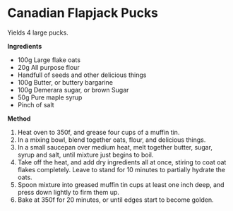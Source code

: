 # Canadian Flapjack Pucks

Yields 4 large pucks.

**Ingredients**

* 100g Large flake oats
* 20g All purpose flour
* Handfull of seeds and other delicious things
* 100g Butter, or buttery bargarine
* 100g Demerara sugar, or brown Sugar
* 50g Pure maple syrup
* Pinch of salt

**Method**

1. Heat oven to 350f, and grease four cups of a muffin tin.
2. In a mixing bowl, blend together oats, flour, and delicious things.
3. In a small saucepan over medium heat, melt together butter, sugar, syrup and salt, until mixture just begins to boil.
4. Take off the heat, and add dry ingredients all at once, stiring to coat oat flakes completely. Leave to stand for 10 minutes to partially hydrate the oats.
5. Spoon mixture into greased muffin tin cups at least one inch deep, and press down lightly to firm them up.
6. Bake at 350f for 20 minutes, or until edges start to become golden.

